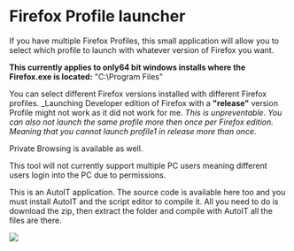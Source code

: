 # Firefox Profile launcher
If you have multiple Firefox Profiles, this small application will allow you to select which profile to launch with whatever version of Firefox you want.

__This currently applies to only64 bit windows installs where the Firefox.exe is located:__
"C:\Program Files\"

You can select different Firefox versions installed with different Firefox profiles. _Launching Developer edition of Firefox with a __"release"__ version Profile might not work as it did not work for me. _This is unpreventable_. 
_You can also not launch the same profile more then once per Firefox edition. Meaning that you cannot launch profile1 in release more than once._

Private Browsing is available as well.

This tool will not currently support multiple PC users meaning different users login into the PC due to permissions.

This is an AutoIT application. The source code is available here too and you must install AutoIT and the script editor to compile it. All you need to do is download the zip, then extract the folder and compile with AutoIT all the files are there.

<img src="https://raw.githubusercontent.com/Carm01/FirefoxProfileLauncher/images/main.png">
